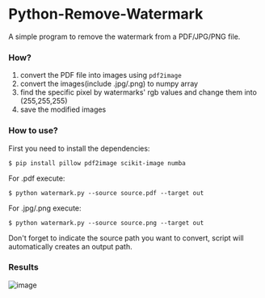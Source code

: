 # Python-Remove-Watermark
A simple program to remove the watermark from a PDF/JPG/PNG file. 

### How?

1. convert the PDF file into images using `pdf2image`
2. convert the images(include .jpg/.png) to numpy array
3. find the specific pixel by watermarks' rgb values and change them into (255,255,255)
4. save the modified images

### How to use?

First you need to install the dependencies:
```
$ pip install pillow pdf2image scikit-image numba
```

For .pdf execute:
```
$ python watermark.py --source source.pdf --target out
```
For .jpg/.png execute:
```
$ python watermark.py --source source.png --target out
```
Don't forget to indicate the source path you want to convert, script will automatically creates an output path.

### Results
![image](./result.png)